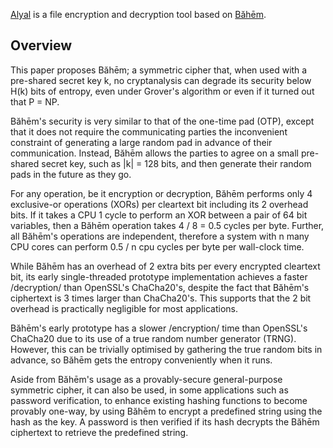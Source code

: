 [Alyal](https://codeberg.org/rajululkahf/alyal) is a file encryption and
decryption tool based on [Băhēm](https://codeberg.org/rajululkahf/baheem).

## Overview

This paper proposes Băhēm;  a symmetric cipher that, when used with a
pre-shared secret key k, no cryptanalysis can degrade its security below
H(k) bits of entropy, even under Grover's algorithm or even if it turned
out that P = NP.

Băhēm's security is very similar to that of the one-time pad (OTP), except
that it does not require the communicating parties the inconvenient
constraint of generating a large random pad in advance of their
communication. Instead, Băhēm allows the parties to agree on a small
pre-shared secret key, such as |k| = 128 bits, and then generate their
random pads in the future as they go.

For any operation, be it encryption or decryption, Băhēm performs only 4
exclusive-or operations (XORs) per cleartext bit including its 2 overhead
bits.  If it takes a CPU 1 cycle to perform an XOR between a pair of 64 bit
variables, then a Băhēm operation takes 4 / 8 = 0.5 cycles per byte.
Further, all Băhēm's operations are independent, therefore a system with n
many CPU cores can perform 0.5 / n cpu cycles per byte per wall-clock time.

While Băhēm has an overhead of 2 extra bits per every encrypted cleartext
bit, its early single-threaded prototype implementation achieves a faster
/decryption/ than OpenSSL's ChaCha20's, despite the fact that Băhēm's
ciphertext is 3 times larger than ChaCha20's.  This supports that the 2 bit
overhead is practically negligible for most applications.

Băhēm's early prototype has a slower /encryption/ time than OpenSSL's
ChaCha20 due to its use of a true random number generator (TRNG).  However,
this can be trivially optimised by gathering the true random bits in
advance, so Băhēm gets the entropy conveniently when it runs.

Aside from Băhēm's usage as a provably-secure general-purpose symmetric
cipher, it can also be used, in some applications such as password
verification, to enhance existing hashing functions to become provably
one-way, by using Băhēm to encrypt a predefined string using the hash as
the key.  A password is then verified if its hash decrypts the Băhēm
ciphertext to retrieve the predefined string.

